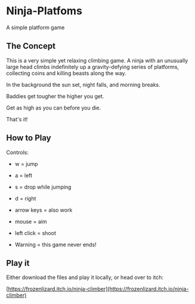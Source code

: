# Ninja-Platfoms
A simple platform game

## The Concept

This is a very simple yet relaxing climbing game. A ninja with an unusually large head climbs indefinitely up a gravity-defying series of platforms, collecting coins and killing beasts along the way.

In the background the sun set, night falls, and morning breaks.

Baddies get tougher the higher you get.

Get as high as you can before you die.

That's it!

## How to Play

Controls:

* w = jump 
* a  = left 
* s = drop while jumping
* d = right
* arrow keys = also work

* mouse = aim
* left click = shoot
* Warning = this game never ends!

## Play it

Either download the files and play it locally, or head over to itch:

[https://frozenlizard.itch.io/ninja-climber](https://frozenlizard.itch.io/ninja-climber)